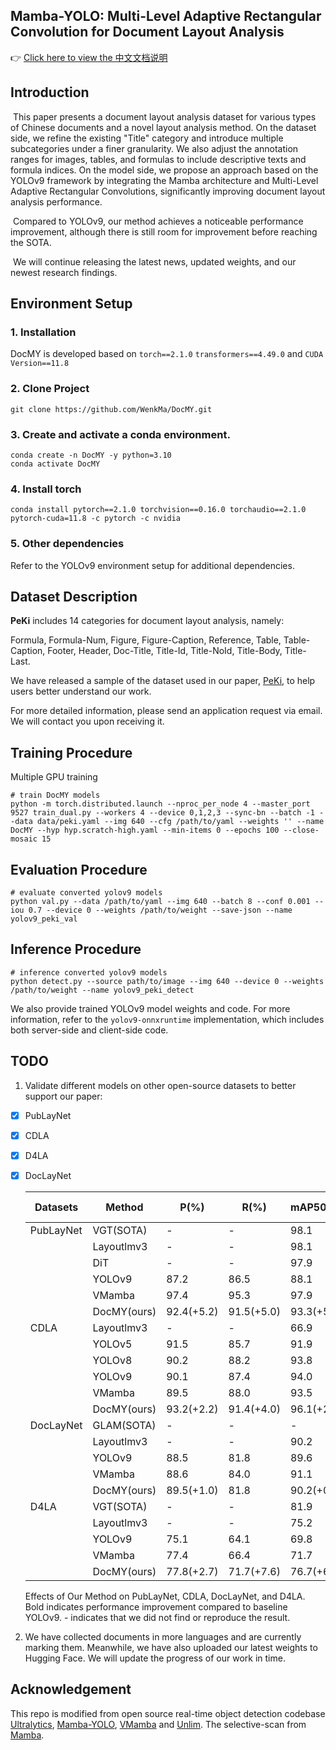 ## Mamba-YOLO: Multi-Level Adaptive Rectangular Convolution for Document Layout Analysis

👉 [Click here to view the 中文文档说明](./readme_zh.md)

## Introduction

​	This paper presents a document layout analysis dataset for various types of Chinese documents and a novel layout analysis method. On the dataset side, we refine the existing "Title" category and introduce multiple subcategories under a finer granularity. We also adjust the annotation ranges for images, tables, and formulas to include descriptive texts and formula indices. On the model side, we propose an approach based on the YOLOv9 framework by integrating the Mamba architecture and Multi-Level Adaptive Rectangular Convolutions, significantly improving document layout analysis performance.

​	Compared to YOLOv9, our method achieves a noticeable performance improvement, although there is still room for improvement before reaching the SOTA. 

​	We will continue releasing the latest news, updated weights, and our newest research findings.

## Environment Setup

### 1.  Installation

DocMY is developed based on `torch==2.1.0` `transformers==4.49.0` and `CUDA Version==11.8`

### 2. Clone Project

```
git clone https://github.com/WenkMa/DocMY.git
```

### 3. Create and activate a conda environment.

```
conda create -n DocMY -y python=3.10
conda activate DocMY
```

### 4. Install torch

```
conda install pytorch==2.1.0 torchvision==0.16.0 torchaudio==2.1.0 pytorch-cuda=11.8 -c pytorch -c nvidia
```

### 5. Other dependencies

Refer to the YOLOv9 environment setup for additional dependencies.

## Dataset Description

**PeKi** includes 14 categories for document layout analysis, namely:

Formula, Formula-Num, Figure, Figure-Caption, Reference, Table, Table-Caption, Footer, Header, Doc-Title, Title-Id, Title-NoId, Title-Body, Title-Last.

We have released a sample of the dataset used in our paper, [PeKi](https://huggingface.co/datasets/Mwk19990801/PeKi), to help users better understand our work.

For more detailed information, please send an application request via email. We will contact you upon receiving it.

## Training Procedure

Multiple GPU training

```
# train DocMY models
python -m torch.distributed.launch --nproc_per_node 4 --master_port 9527 train_dual.py --workers 4 --device 0,1,2,3 --sync-bn --batch -1 --data data/peki.yaml --img 640 --cfg /path/to/yaml --weights '' --name DocMY --hyp hyp.scratch-high.yaml --min-items 0 --epochs 100 --close-mosaic 15
```

## Evaluation Procedure

```
# evaluate converted yolov9 models
python val.py --data /path/to/yaml --img 640 --batch 8 --conf 0.001 --iou 0.7 --device 0 --weights /path/to/weight --save-json --name yolov9_peki_val
```

## Inference Procedure

```
# inference converted yolov9 models
python detect.py --source path/to/image --img 640 --device 0 --weights /path/to/weight --name yolov9_peki_detect
```

We also provide trained YOLOv9 model weights and code. For more information, refer to the `yolov9-onnxruntime` implementation, which includes both server-side and client-side code.

## TODO

1. Validate different models on other open-source datasets to better support our paper:

- [x] PubLayNet

- [x] CDLA

- [x] D4LA

- [x] DocLayNet

  | Datasets  | Method      | P(%)       | R(%)       | mAP50(%)   | mAP50-95(%) |
  | --------- | ----------- | ---------- | ---------- | ---------- | ----------- |
  | PubLayNet | VGT(SOTA)   | -          | -          | 98.1       | 96.2        |
  |           | Layoutlmv3  | -          | -          | 98.1       | 95.1        |
  |           | DiT         | -          | -          | 97.9       | 93.8        |
  |           | YOLOv9      | 87.2       | 86.5       | 88.1       | 83.1        |
  |           | VMamba      | 97.4       | 95.3       | 97.9       | 90.8        |
  |           | DocMY(ours) | 92.4(+5.2) | 91.5(+5.0) | 93.3(+5.2) | 88.4(+5.3)  |
  | CDLA      | Layoutlmv3  | -          | -          | 66.9       | 47.0        |
  |           | YOLOv5      | 91.5       | 85.7       | 91.9       | 66.6        |
  |           | YOLOv8      | 90.2       | 88.2       | 93.8       | 77.2        |
  |           | YOLOv9      | 90.1       | 87.4       | 94.0       | 77.3        |
  |           | VMamba      | 89.5       | 88.0       | 93.5       | 78.3        |
  |           | DocMY(ours) | 93.2(+2.2) | 91.4(+4.0) | 96.1(+2.1) | 83.3(+6.0)  |
  | DocLayNet | GLAM(SOTA)  | -          | -          | -          | 80.8        |
  |           | Layoutlmv3  | -          | -          | 90.2       | 72.6        |
  |           | YOLOv9      | 88.5       | 81.8       | 89.6       | 69.8        |
  |           | VMamba      | 88.6       | 84.0       | 91.1       | 69.8        |
  |           | DocMY(ours) | 89.5(+1.0) | 81.8       | 90.2(+0.6) | 70.9(+1.1)  |
  | D4LA      | VGT(SOTA)   | -          | -          | 81.9       | 68.8        |
  |           | Layoutlmv3  | -          | -          | 75.2       | 61.9        |
  |           | YOLOv9      | 75.1       | 64.1       | 69.8       | 56.0        |
  |           | VMamba      | 77.4       | 66.4       | 71.7       | 57.8        |
  |           | DocMY(ours) | 77.8(+2.7) | 71.7(+7.6) | 76.7(+6.9) | 62.8(+6.8)  |

  Effects of Our Method on PubLayNet, CDLA, DocLayNet, and D4LA. Bold indicates performance improvement compared to baseline YOLOv9. - indicates that we did not find or reproduce the result.

2. We have collected documents in more languages and are currently marking them. Meanwhile, we have also uploaded our latest weights to Hugging Face. We will update the progress of our work in time.

## Acknowledgement

This repo is modified from open source real-time object detection codebase [Ultralytics](https://github.com/ultralytics/ultralytics), [Mamba-YOLO](https://github.com/HZAI-ZJNU/Mamba-YOLO), [VMamba](https://github.com/MzeroMiko/VMamba) and [Unlim](https://github.com/microsoft/unilm). The selective-scan from [Mamba](https://github.com/state-spaces/mamba).
